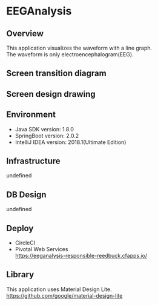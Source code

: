 # EEGAnalysis
## Overview
This application visualizes the waveform with a line graph.  
The waveform is only electroencephalogram(EEG).
## Screen transition diagram
## Screen design drawing
## Environment
- Java SDK version: 1.8.0
- SpringBoot version: 2.0.2
- IntelliJ IDEA version: 2018.1(Ultimate Edition)
## Infrastructure
undefined
## DB Design
undefined
## Deploy
- CircleCI
- Pivotal Web Services  
https://eeganalysis-responsible-reedbuck.cfapps.io/
## Library
This application uses Material Design Lite.  
https://github.com/google/material-design-lite